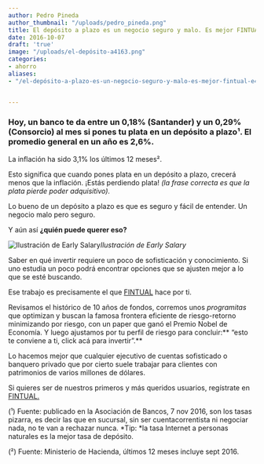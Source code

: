 ```yaml
---
author: Pedro Pineda
author_thumbnail: "/uploads/pedro_pineda.png"
title: El depósito a plazo es un negocio seguro y malo. Es mejor FINTUAL.
date: 2016-10-07
draft: 'true'
image: "/uploads/el-depósito-a4163.png"
categories:
- ahorro
aliases:
- "/el-depósito-a-plazo-es-un-negocio-seguro-y-malo-es-mejor-fintual-e40c6203ce2/"


---
```


### Hoy, un banco te da entre un 0,18% (Santander) y un 0,29% (Consorcio) al mes si pones tu plata en un depósito a plazo¹. El promedio general en un año es 2,6%.

La inflación ha sido 3,1% los últimos 12 meses².

Esto significa que cuando pones plata en un depósito a plazo, crecerá menos que la inflación. ¡Estás perdiendo plata! *(la frase correcta es que la plata pierde poder adquisitivo).*

Lo bueno de un depósito a plazo es que es seguro y fácil de entender. Un negocio malo pero seguro.

Y aún así **¿quién puede querer eso?**

![Ilustración de Early Salary](/uploads/el-depósito-a4163.png)*Ilustración de Early Salary*

Saber en qué invertir requiere un poco de sofisticación y conocimiento. Si uno estudia un poco podrá encontrar opciones que se ajusten mejor a lo que se esté buscando.

Ese trabajo es precisamente el que [FINTUAL](https://fintual.cl) hace por ti.

Revisamos el histórico de 10 años de fondos, corremos unos *programitas* que optimizan y buscan la famosa frontera eficiente de riesgo-retorno minimizando por riesgo, con un paper que ganó el Premio Nobel de Economía. Y luego ajustamos por tu perfil de riesgo para concluir:** “esto te conviene a ti, click acá para invertir”.**

Lo hacemos mejor que cualquier ejecutivo de cuentas sofisticado o banquero privado que por cierto suele trabajar para clientes con patrimonios de varios millones de dólares.

Si quieres ser de nuestros primeros y más queridos usuarios, regístrate en [FINTUAL.](https://fintual.cl/)

(¹) Fuente: publicado en la Asociación de Bancos, 7 nov 2016, son los tasas pizarra, es decir las que en sucursal, sin ser cuentacorrentista ni negociar nada, no te van a rechazar nunca. *Tip: *la tasa Internet a personas naturales es la mejor tasa de depósito.

(²) Fuente: Ministerio de Hacienda, últimos 12 meses incluye sept 2016.
